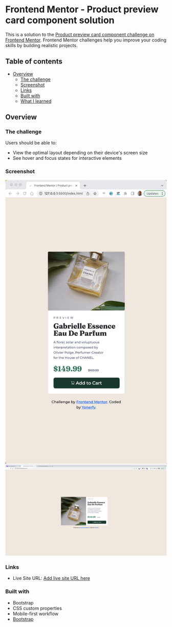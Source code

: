 # Frontend Mentor - Product preview card component solution

This is a solution to the [Product preview card component challenge on Frontend Mentor](https://www.frontendmentor.io/challenges/product-preview-card-component-GO7UmttRfa). Frontend Mentor challenges help you improve your coding skills by building realistic projects.

## Table of contents

- [Overview](#overview)
  - [The challenge](#the-challenge)
  - [Screenshot](#screenshot)
  - [Links](#links)
  - [Built with](#built-with)
  - [What I learned](#what-i-learned)

## Overview

### The challenge

Users should be able to:

- View the optimal layout depending on their device's screen size
- See hover and focus states for interactive elements

### Screenshot

![Mobile](images/mobile.png)
![Desktop](images/desktop.png)

### Links

- Live Site URL: [Add live site URL here](https://yonerfy.github.io/Product-preview-card-component/)

### Built with

- Bootstrap
- CSS custom properties
- Mobile-first workflow
- [Bootstrap](https://getbootstrap.com/)
